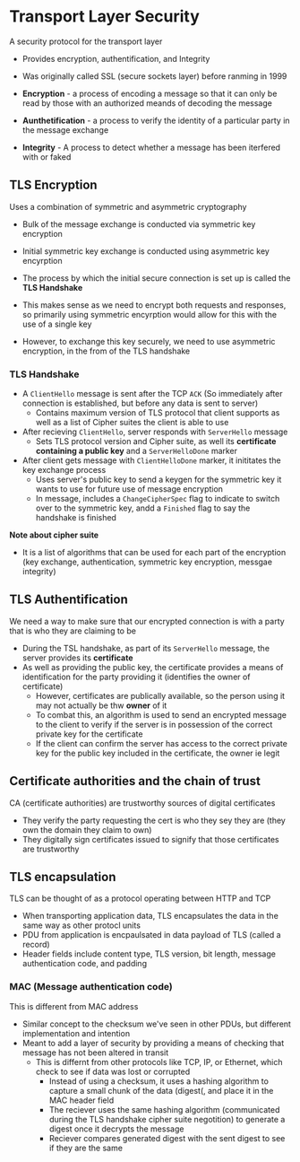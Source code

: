 # Transport Layer Security #
A security protocol for the transport layer
- Provides encryption, authentification, and Integrity
- Was originally called SSL (secure sockets layer) before ranming in 1999

- **Encryption** - a process of encoding a message so that it can only be read by those with an authorized meands of decoding the message
- **Aunthetification** - a process to verify the identity of a particular party in the message exchange
- **Integrity** - A process to detect whether a message has been iterfered with or faked

## TLS Encryption ##
Uses a combination of symmetric and asymmetric cryptography
- Bulk of the message exchange is conducted via symmetric key encryption
- Initial symmetric key exchange is conducted using asymmetric key encyrption
- The process by which the initial secure connection is set up is called the **TLS Handshake**

- This makes sense as we need to encrypt both requests and responses, so primarily using symmetric encyrption would allow for this with the use of a single key
- However, to exchange this key securely, we need to use asymmetric encryption, in the from of the TLS handshake

### TLS Handshake ###
- A `ClientHello` message is sent after the TCP `ACK` (So immediately after connection is established, but before any data is sent to server)
  - Contains maximum version of TLS protocol that client supports as well as a list of Cipher suites the client is able to use
- After recieving `ClientHello`, server responds with `ServerHello` message
  - Sets TLS protocol version and Cipher suite, as well its **certificate containing a public key** and a `ServerHelloDone` marker
- After client gets message with `ClientHelloDone` marker, it inititates the key exchange process
  - Uses server's public key to send a keygen for the symmetric key it wants to use for future use of message encryption
  - In message, includes a `ChangeCipherSpec` flag to indicate to switch over to the symmetric key, andd a `Finished` flag to say the handshake is finished

**Note about cipher suite**
- It is a list of algorithms that can be used for each part of the encryption (key exchange, authentication, symmetric key encryption, messgae integrity)

## TLS Authentification ##
We need a way to make sure that our encrypted connection is with a party that is who they are claiming to be
- During the TSL handshake, as part of its `ServerHello` message, the server provides its **certificate**
- As well as providing the public key, the certificate provides a means of identification for the party providing it (identifies the owner of certificate)
  - However, certificates are publically available, so the person using it may not actually be thw **owner** of it
  - To combat this, an algorithm is used to send an encrypted message to the client to verify if the server is in possession of the correct private key for the certificate
  - If the client can confirm the server has access to the correct private key for the public key included in the certificate, the owner ie legit

## Certificate authorities and the chain of trust ##
CA (certificate authorities) are trustworthy sources of digital certificates
- They verify the party requesting the cert is who they sey they are (they own the domain they claim to own)
- They digitally sign certificates issued to signify that those certificates are trustworthy

## TLS encapsulation ##
TLS can be thought of as a protocol operating between HTTP and TCP
- When transporting application data, TLS encapsulates the data in the same way as other protocl units
- PDU from application is encpaulsated in data payload of TLS (called a record)
- Header fields include content type, TLS version, bit length, message authentication code, and padding

### MAC (Message authentication code)
This is different from MAC address
- Similar concept to the checksum we've seen in other PDUs, but different implementation and intention
- Meant to add a layer of security by providing a means of checking that message has not been altered in transit
  - This is differnt from other protocols like TCP, IP, or Ethernet, which check to see if data was lost or corrupted
    - Instead of using a checksum, it uses a hashing algorithm to capture a small chunk of the data (digest(, and place it in the MAC header field
    - The reciever uses the same hashing algorithm (communicated during the TLS handshake cipher suite negotition) to generate a digest once it decrypts the message
    - Reciever compares generated digest with the sent digest to see if they are the same
